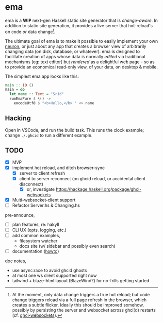 # ema

ema is a **WIP** next-gen Haskell static site generator that is *change-aware*. In addition to static site generation, it provides a live server that hot-reload's on code *or* data change[^1]. 

The ultimate goal of ema is to make it possible to easily implement your own [neuron](https://neuron.zettel.page/), or just about any app that creates a browser view of arbitrarily changing data (on disk, database, or whatever). ema is designed to facilitate creation of apps whose data is normally *edited* via traditional mechanisms (eg: text editor) but *rendered* as a delightful web page - so as to provide an economical read-only view, of your data, on desktop & mobile.

The simplest ema app looks like this:

```haskell
main :: IO ()
main = do
  let name :: Text = "Srid"
  runEmaPure $ \() ->
    encodeUtf8 $ "<b>Hello,</b> " <> name
```

[^1]: At the moment, only data change triggers a true hot reload; but code change triggers reload via a full page refresh in the browser, which creates a subtle flicker. Ideally this should be improved somehow, possibly by persisting the server and websocket across ghci(d) restarts (cf. [ghci-websockets](https://github.com/j-mueller/ghci-websockets)).

## Hacking

Open in VSCode, and run the build task. This runs the clock example; change `./.ghcid` to run a different example.

## TODO

- [x] MVP
- [x] Implement hot reload, and ditch browser-sync
  - [x] server to client refresh
  - [x] client to server reconnect (on ghcid reload, or accidental client disconnect)
    - [x] or, investigate https://hackage.haskell.org/package/ghci-websockets
- [x] Multi-websocket-client support
- [ ] Refactor Server.hs & Changing.hs

pre-announce,
- [ ] plan features, re: hakyll
- [ ] CLI UX (opts, logging, etc.)
- [ ] add common examples,
  - filesystem watcher
  - docs site (w/ sidebar and possibly even search)
- [ ] documentation ([howto](https://documentation.divio.com/))

doc notes,
- use async:race to avoid ghcid ghosts
- at most one ws client supported right now
- tailwind + blaze-html layout (BlazeWind?) for no-frills getting started
